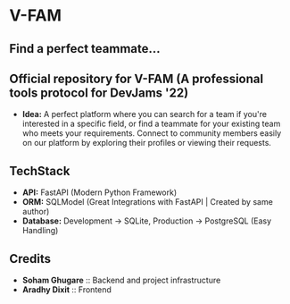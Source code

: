 # V-FAM
## Find a perfect teammate...

## Official repository for V-FAM (A professional tools protocol for DevJams '22)
- **Idea:** A perfect platform where you can search for a team if you're interested in a specific field, or find a teammate for your existing team who meets your requirements. Connect to community members easily on our platform by exploring their profiles or viewing their requests.

## TechStack
- **API:** FastAPI (Modern Python Framework) <br>
- **ORM:** SQLModel (Great Integrations with FastAPI | Created by same author)
- **Database:** Development -> SQLite, Production -> PostgreSQL (Easy Handling)

## Credits
- **Soham Ghugare** :: Backend and project infrastructure
- **Aradhy Dixit** :: Frontend
